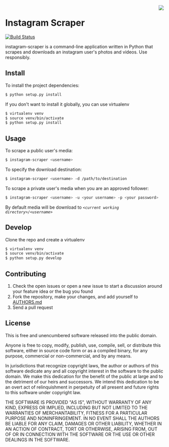 <img src="http://i.imgur.com/iH2jdhV.png" align="right" />

Instagram Scraper
=================
[![Build Status](https://travis-ci.org/rarcega/instagram-scraper.svg?branch=master)](https://travis-ci.org/rarcega/instagram-scraper)

instagram-scraper is a command-line application written in Python that scrapes and downloads an instagram user's photos and videos. Use responsibly.

Install
-------
To install the project dependencies:
```bash
$ python setup.py install
```

If you don't want to install it globally, you can use virtualenv
```bash
$ virtualenv venv
$ source venv/bin/activate
$ python setup.py install
```

Usage
-----
To scrape a public user's media:
```bash
$ instagram-scraper <username>             
```

To specify the download destination:
```bash
$ instagram-scraper <username> -d /path/to/destination
```

To scrape a private user's media when you are an approved follower:
```bash
$ instagram-scraper <username> -u <your username> -p <your password>
```

By default media will be download to *`<current working directory>/<username>`*

Develop
-------

Clone the repo and create a virtualenv 
```bash
$ virtualenv venv
$ source venv/bin/activate
$ python setup.py develop
```

Contributing
------------

1. Check the open issues or open a new issue to start a discussion around
   your feature idea or the bug you found
2. Fork the repository, make your changes, and add yourself to [AUTHORS.md](AUTHORS.md)
3. Send a pull request

License
-------
This is free and unencumbered software released into the public domain.

Anyone is free to copy, modify, publish, use, compile, sell, or
distribute this software, either in source code form or as a compiled
binary, for any purpose, commercial or non-commercial, and by any
means.

In jurisdictions that recognize copyright laws, the author or authors
of this software dedicate any and all copyright interest in the
software to the public domain. We make this dedication for the benefit
of the public at large and to the detriment of our heirs and
successors. We intend this dedication to be an overt act of
relinquishment in perpetuity of all present and future rights to this
software under copyright law.

THE SOFTWARE IS PROVIDED "AS IS", WITHOUT WARRANTY OF ANY KIND,
EXPRESS OR IMPLIED, INCLUDING BUT NOT LIMITED TO THE WARRANTIES OF
MERCHANTABILITY, FITNESS FOR A PARTICULAR PURPOSE AND NONINFRINGEMENT.
IN NO EVENT SHALL THE AUTHORS BE LIABLE FOR ANY CLAIM, DAMAGES OR
OTHER LIABILITY, WHETHER IN AN ACTION OF CONTRACT, TORT OR OTHERWISE,
ARISING FROM, OUT OF OR IN CONNECTION WITH THE SOFTWARE OR THE USE OR
OTHER DEALINGS IN THE SOFTWARE.
